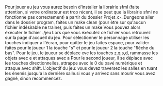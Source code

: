Pour jouer au jeu vous aurez besoin d'installer la librairie sfml
(faite attention, si votre ordinateur est trop récent, il se peut que la librairie sfml ne fonctionne pas correctement)
a partir du dossier Projet_c-_Dungeons aller dans le dossier program, faites un make clean (pour être sur qu'aucun fichier indésirable ne traine), puis faites un make
Vous pouvez alors éxécuter le fichier ./jeu
Lors que vous éxécutez ce fichier vous retrouvez sur la page d'accueil du jeu.
Pour sélectionner le personnage utiliser les touches indiquer à l'écran, pour quitter le jeu faites espace, pour valider faites pour le joueur 1 la touche "s" et pour le joueur 2 la touche "flèche du bas".
Pour le jeu, le joueur se déplace evc les touches z,q,s,d, rammasse les objets avec e et attaques avec a
Pour le second joueur, il se déplace avec les touches directionnelles, attrappe avec le 0 du pavé numérique et attaque avec shift.
L'objectif du jeu: vous devez traversez les salles en tuant les énemis jusqu'a la dernière salle.si vous y arrivez sans mourir vous avez gagné, sinon recommencez.
